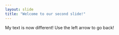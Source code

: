 ```yaml
---
layout: slide
title: "Welcome to our second slide!"
---
```

My text is now different!
Use the left arrow to go back!
